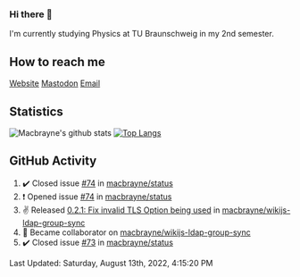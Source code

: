 ### Hi there 👋
I'm currently studying Physics at TU Braunschweig in my 2nd semester.

## How to reach me
[Website](https://florentin-schleuss.de)
[Mastodon](https://norden.social/@florentin)
[Email](mailto:hello@macbrayne.de)

## Statistics
![Macbrayne's github stats](https://github-readme-stats.vercel.app/api?username=macbrayne&count_private=true&show_icons=true&hide_rank=true&custom_title=macbrayne's%20GitHub%20Stats)
[![Top Langs](https://github-readme-stats.vercel.app/api/top-langs/?username=macbrayne&exclude_repo=liftron&layout=compact)](https://github.com/anuraghazra/github-readme-stats)
## GitHub Activity

<!--RECENT_ACTIVITY:start-->
1. ✔️ Closed issue [#74](https://github.com/macbrayne/status/issues/74) in [macbrayne/status](https://github.com/macbrayne/status)
2. ❗️ Opened issue [#74](https://github.com/macbrayne/status/issues/74) in [macbrayne/status](https://github.com/macbrayne/status)
3. ✌️ Released [0.2.1: Fix invalid TLS Option being used](https://github.com/macbrayne/wikijs-ldap-group-sync/releases/tag/0.2.1) in [macbrayne/wikijs-ldap-group-sync](https://github.com/macbrayne/wikijs-ldap-group-sync)
4. 🤝 Became collaborator on [macbrayne/wikijs-ldap-group-sync](https://github.com/macbrayne/wikijs-ldap-group-sync)
5. ✔️ Closed issue [#73](https://github.com/macbrayne/status/issues/73) in [macbrayne/status](https://github.com/macbrayne/status)
<!--RECENT_ACTIVITY:end-->

<!--RECENT_ACTIVITY:last_update-->
Last Updated: Saturday, August 13th, 2022, 4:15:20 PM
<!--RECENT_ACTIVITY:last_update_end-->


<!--
**macbrayne/macbrayne** is a ✨ _special_ ✨ repository because its `README.md` (this file) appears on your GitHub profile.

Here are some ideas to get you started:

- 🔭 I’m currently working on ...
- 🌱 I’m currently learning ...
- 👯 I’m looking to collaborate on ...
- 🤔 I’m looking for help with ...
- 💬 Ask me about ...
- 📫 How to reach me: ...
- 😄 Pronouns: ...
- ⚡ Fun fact: ...
-->
